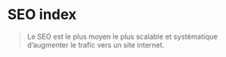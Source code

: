 # SEO index

> Le SEO est le plus moyen le plus scalable et systématique d’augmenter le trafic vers un site internet.
